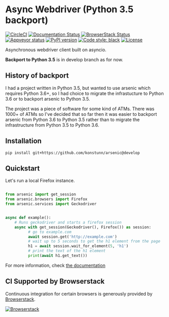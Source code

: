 # Async Webdriver (Python 3.5 backport)

[![CircleCI](https://circleci.com/gh/HDE/arsenic/tree/master.svg?style=svg)](https://circleci.com/gh/HDE/arsenic/tree/master) [![Documentation Status](https://readthedocs.org/projects/arsenic/badge/?version=latest)](http://arsenic.readthedocs.io/en/latest/?badge=latest)
[![BrowserStack Status](https://www.browserstack.com/automate/badge.svg?badge_key=MjJhTXF4TmFlMFc4b1NpMzVBODNpVXNXeE9yWHlqZFNVR1o4N0l5QVhmMD0tLU15R1VoYU1VbGJrM0FxZTFHSjhaWGc9PQ==--836b0ffba754cc76cb9671875a9bd7be134acb98)](https://www.browserstack.com/automate/public-build/MjJhTXF4TmFlMFc4b1NpMzVBODNpVXNXeE9yWHlqZFNVR1o4N0l5QVhmMD0tLU15R1VoYU1VbGJrM0FxZTFHSjhaWGc9PQ==--836b0ffba754cc76cb9671875a9bd7be134acb98)
[![Appveyor status](https://ci.appveyor.com/api/projects/status/8l0koom7h93y1f9q?svg=true)](https://ci.appveyor.com/project/ojii/arsenic)
[![PyPI version](https://badge.fury.io/py/arsenic.svg)](https://badge.fury.io/py/arsenic)
[![Code style: black](https://img.shields.io/badge/code%20style-black-000000.svg)](https://github.com/ambv/black)
[![License](https://img.shields.io/badge/License-Apache%202.0-blue.svg)](https://opensource.org/licenses/Apache-2.0)


Asynchronous webdriver client built on asyncio.

**Backport to Python 3.5** is in develop branch as for now.

## History of backport

I had a project written in Python 3.5, but wanted to use arsenic which requires Python 3.6+, so I had choice to migrate the infrastucture to Python 3.6 or to backport arsenic to Python 3.5. 

The project was a piece of software for some kind of ATMs. There was 1000+ of ATMs so I've decided that so far then it was easier to backport arsenic from Python 3.6 to Python 3.5 rather than to migrate the infrastructure from Python 3.5 to Python 3.6.


## Installation

```
pip install git+https://github.com/konstunn/arsenic@develop
```


## Quickstart

Let's run a local Firefox instance.


```python

from arsenic import get_session
from arsenic.browsers import Firefox
from arsenic.services import Geckodriver


async def example():
    # Runs geckodriver and starts a firefox session
    async with get_session(Geckodriver(), Firefox()) as session:
          # go to example.com
          await session.get('http://example.com')
          # wait up to 5 seconds to get the h1 element from the page
          h1 = await session.wait_for_element(5, 'h1')
          # print the text of the h1 element
          print(await h1.get_text())
```

For more information, check [the documentation](https://arsenic.readthedocs.io/)

## CI Supported by Browserstack

Continuous integration for certain browsers is generously provided by [Browserstack](http://browserstack.com).

[![Browserstack](./.circleci/browserstack-logo.png)](http://browserstack.com/)
